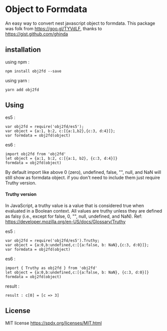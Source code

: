Object to Formdata
==========================
An easy way to convert nest javascript object to formdata. This package was folk from https://goo.gl/TYVdLF, thanks to https://gist.github.com/ghinda
## installation ##
using npm : 

    npm install obj2fd --save
using yarn :

    yarn add obj2fd 


## Using ##
es5 :

    var obj2fd = require('obj2fd/es5');
    var object = {a:1, b:2, c:[{a:1,b2},{c:3, d:4}]};
	var formdata = obj2fd(object)
	
es6 : 

    import obj2fd from 'obj2fd'
    let object = {a:1, b:2, c:[{a:1, b2}, {c:3, d:4}]}
    formdata = obj2fd(object)


By default import like above  0 (zero), undefined, false, "", null, and NaN will still show as formdata object. if you don't need to include them just require Truthy  version.

#### Truthy version ####
In JavaScript, a truthy value is a value that is considered  true when evaluated in a Boolean context. All values are truthy unless they are defined as falsy (i.e., except for false, 0, "", null, undefined, and NaN). Ref: https://developer.mozilla.org/en-US/docs/Glossary/Truthy

es5 : 

    var obj2fd = require('obj2fd/es5').Truthy;
    var object = {a:0,b:undefined,c:[{a:false, b: NaN},{c:3, d:0}]};
	var formdata = obj2fd(object)
	
es6 : 

    import { Truthy as obj2fd } from 'obj2fd'
    let object = {a:0,b:undefined,c:[{a:false, b: NaN}, {c:3, d:0}]}
    formdata = obj2fd(object)
result : 

    result : c[0] = [c => 3]

## License ##
MIT license
https://spdx.org/licenses/MIT.html